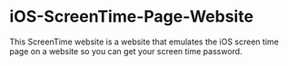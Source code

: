 # iOS-ScreenTime-Page-Website
This ScreenTime website is a website that emulates the iOS screen time page on a website so you can get your screen time password.
